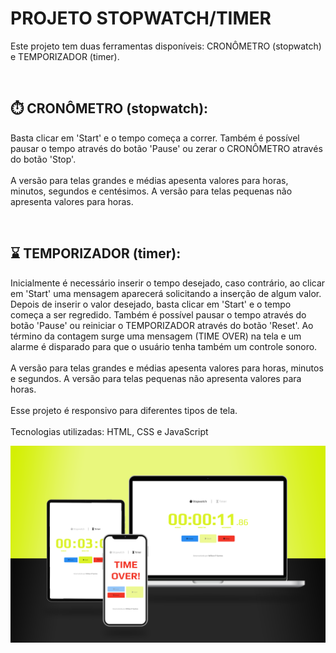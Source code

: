 <h1>PROJETO STOPWATCH/TIMER</h1>

<p>Este projeto tem duas ferramentas disponíveis: CRONÔMETRO (stopwatch) e TEMPORIZADOR (timer).</p>
<br>
<h2>⏱️ CRONÔMETRO (stopwatch):</h2>

<p>Basta clicar em 'Start' e o tempo começa a correr. Também é possível pausar o tempo através do botão 'Pause' ou zerar o CRONÔMETRO através do botão 'Stop'.
<br>
  <br>
A versão para telas grandes e médias apesenta valores para horas, minutos, segundos e centésimos. A versão para telas pequenas não apresenta valores para horas.</p>
<br>
<h2>⌛ TEMPORIZADOR (timer):</h2>

<p>Inicialmente é necessário inserir o tempo desejado, caso contrário, ao clicar em 'Start' uma mensagem aparecerá solicitando a inserção de algum valor. Depois de inserir o valor desejado, basta clicar em 'Start' e o tempo começa a ser regredido. Também é possível pausar o tempo através do botão 'Pause' ou reiniciar o TEMPORIZADOR através do botão 'Reset'. Ao término da contagem surge uma mensagem (TIME OVER) na tela e um alarme é disparado para que o usuário tenha também um controle sonoro.
<br>
  <br>
A versão para telas grandes e médias apesenta valores para horas, minutos e segundos. A versão para telas pequenas não apresenta valores para horas.
<br>
<br>
Esse projeto é responsivo para diferentes tipos de tela.
<br>
<br>
Tecnologias utilizadas: HTML, CSS e JavaScript</p>

<img src="https://github.com/willianpocinhos/stopwatch-timer/blob/master/assets/stopwatch-timer_mockup.png?raw=true" alt="stopwatch-timer_mockup">
